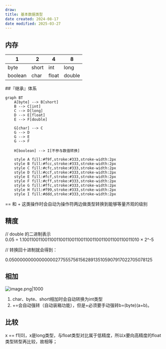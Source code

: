 ```yaml
---
draw:
title: 基本数据类型
date created: 2024-08-17
date modified: 2025-03-27
---
```


## 内存

| 1       | 2     | 4     | 8      |
| ------- | ----- | ----- | ------ |
| byte    | short | int   | long   |
| boolean | char  | float | double |

##『继承』体系

```mermaid
graph BT
    A[byte] --> B[short]
    B --> C[int]
    C --> D[long]
    D --> E[float]
    E --> F[double]
    
    G[char] --> C
    G --> D
    G --> E
    G --> F
    
    H[boolean] --> I[不参与数值转换]
    
    style A fill:#f9f,stroke:#333,stroke-width:2px
    style B fill:#fcc,stroke:#333,stroke-width:2px
    style C fill:#cfc,stroke:#333,stroke-width:2px
    style D fill:#ccf,stroke:#333,stroke-width:2px
    style E fill:#fcf,stroke:#333,stroke-width:2px
    style F fill:#cff,stroke:#333,stroke-width:2px
    style G fill:#ffc,stroke:#333,stroke-width:2px
    style H fill:#f99,stroke:#333,stroke-width:2px
    style I fill:#ddd,stroke:#333,stroke-width:2px
```

== 和 + 这类操作时会自动为操作符两边做类型转换到能够等量齐观的级别

## 精度

// double 的二进制表示  
0.05 = 1.1001100110011001100110011001100110011001100110011010 × 2^-5

// 转换回十进制就会得到：

0.05000000000000000277555756156289135105907917022705078125

## 相加

![image.png|1000](https://imagehosting4picgo.oss-cn-beijing.aliyuncs.com/imagehosting/fix-dir%2Fpicgo%2Fpicgo-clipboard-images%2F2024%2F08%2F17%2F00-46-18-5f6226435e2ff372685c1a1dd017097b-202408170046852-690a97.png)

1. char、byte、short相加时会自动转换为int类型
2. +=会自动强转（自动装箱功能），但是+必须要手动强转b=(byte)(a+b)。

## 比较

x == f1[0]，x是long类型，与float类型对比属于低精度，所以x要向高精度的float类型转型再比较，故相等；

